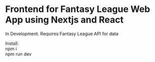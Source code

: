 # Frontend for Fantasy League Web App using Nextjs and React

In Development. Requires Fantasy League API for data  
  
Install:  
    npm i  
    npm run dev  



